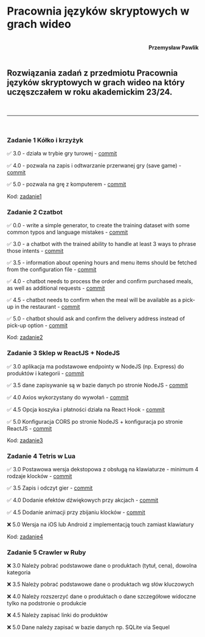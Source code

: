 # **Pracownia języków skryptowych w grach wideo**
<br>
<div style="text-align: right"><b>Przemysław Pawlik</b></div>
<br>

## Rozwiązania zadań z przedmiotu Pracownia języków skryptowych w grach wideo na który uczęszczałem w roku akademickim 23/24.
<br>

----------
<br>

### Zadanie 1 Kółko i krzyżyk

✅ 3.0 - działa w trybie gry turowej - [commit](https://github.com/bestemic/Skrypty_gry_2023-2024/commit/61e949cf3684af398c8a38f1985971a48efc9161)

✅ 4.0 - pozwala na zapis i odtwarzanie przerwanej gry (save game) - [commit](https://github.com/bestemic/Skrypty_gry_2023-2024/commit/0e077f16d28b35fa0a4166b217f2217ce170af21)

✅ 5.0 - pozwala na grę z komputerem - [commit](https://github.com/bestemic/Skrypty_gry_2023-2024/commit/61e949cf3684af398c8a38f1985971a48efc9161)

Kod: [zadanie1](zadanie1/)

### Zadanie 2 Czatbot

✅ 0.0 - write a simple generator, to create the training dataset with some common typos and language mistakes - [commit](https://github.com/bestemic/Skrypty_gry_2023-2024/commit/a36e11315aee0c73643c3b16007aa3656d41a61b)

✅ 3.0 - a chatbot with the trained ability to handle at least 3 ways to phrase those intents - [commit](https://github.com/bestemic/Skrypty_gry_2023-2024/commit/e7580160e8290d8eda78830636c18d2acf9fdf9d)

✅ 3.5 - information about opening hours and menu items should be fetched from the configuration file - [commit](https://github.com/bestemic/Skrypty_gry_2023-2024/commit/690514541fba11da86d7fdc7b3233d311166a4e7)

✅ 4.0 - chatbot needs to process the order and confirm purchased meals, as well as additional requests - [commit](https://github.com/bestemic/Skrypty_gry_2023-2024/commit/7a06f12d2f61135ae6882a0d389ca798cde9ebb3)

✅ 4.5 - chatbot needs to confirm when the meal will be available as a pick-up in the restaurant - [commit](https://github.com/bestemic/Skrypty_gry_2023-2024/commit/7a06f12d2f61135ae6882a0d389ca798cde9ebb3)

✅ 5.0 - chatbot should ask and confirm the delivery address instead of pick-up option - [commit](https://github.com/bestemic/Skrypty_gry_2023-2024/commit/9f3b404188d10695aa4c2a741abaace3df359180)

Kod: [zadanie2](zadanie2/)

### Zadanie 3 Sklep w ReactJS + NodeJS

✅ 3.0 aplikacja ma podstawowe endpointy w NodeJS (np. Express) do produktów i kategorii - [commit](https://github.com/bestemic/Skrypty_gry_2023-2024/commit/ffd7d3fc39d261028e44626691069658684330bb)

✅ 3.5 dane zapisywanie są w bazie danych po stronie NodeJS - [commit](https://github.com/bestemic/Skrypty_gry_2023-2024/commit/ffd7d3fc39d261028e44626691069658684330bb)

✅ 4.0 Axios wykorzystany do wywołań - [commit](https://github.com/bestemic/Skrypty_gry_2023-2024/commit/a572780a45c83f9964fbb1cd2c7b4b5e491312ab)

✅ 4.5 Opcja koszyka i płatności działa na React Hook - [commit](https://github.com/bestemic/Skrypty_gry_2023-2024/commit/97320644ed738f517cb2fe113cd553d945e5d468)

✅ 5.0 Konfiguracja CORS po stronie NodeJS + konfiguracja po stronie ReactJS - [commit](https://github.com/bestemic/Skrypty_gry_2023-2024/commit/a572780a45c83f9964fbb1cd2c7b4b5e491312ab)

Kod: [zadanie3](zadanie3/)

### Zadanie 4 Tetris w Lua

✅ 3.0 Postawowa wersja dekstopowa z obsługą na klawiaturze - minimum 4 rodzaje klocków - [commit](https://github.com/bestemic/Skrypty_gry_2023-2024/commit/50380f09c9b99b688b637002802bd6ee8fd17b67)

✅ 3.5 Zapis i odczyt gier - [commit](https://github.com/bestemic/Skrypty_gry_2023-2024/commit/057427bb4134e547130c5f0f12d1ea4207101426)

✅ 4.0 Dodanie efektów dźwiękowych przy akcjach - [commit](https://github.com/bestemic/Skrypty_gry_2023-2024/commit/b2fc921905f05e902bd976312b5a5d053e05357f)

✅  4.5 Dodanie animacji przy zbijaniu klocków - [commit](https://github.com/bestemic/Skrypty_gry_2023-2024/commit/8fc27691634a2b6ef8d170c77672cc1ca9aec06e)

❌ 5.0 Wersja na iOS lub Android z implementacją touch zamiast klawiatury

Kod: [zadanie4](zadanie4/)

### Zadanie 5 Crawler w Ruby

❌ 3.0 Należy pobrać podstawowe dane o produktach (tytuł, cena), dowolna kategoria

❌ 3.5 Należy pobrać podstawowe dane o produktach wg słów kluczowych

❌ 4.0 Należy rozszerzyć dane o produktach o dane szczegółowe widoczne tylko na podstronie o produkcie

❌ 4.5 Należy zapisać linki do produktów

❌ 5.0 Dane należy zapisać w bazie danych np. SQLite via Sequel